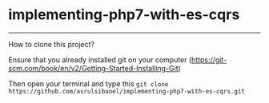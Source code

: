 # implementing-php7-with-es-cqrs
--------------------------------

How to clone this project?<br>

Ensure that you already installed git on your computer (https://git-scm.com/book/en/v2/Getting-Started-Installing-Git)

Then open your terminal and type this ```git clone https://github.com/asrulsibaoel/implementing-php7-with-es-cqrs.git```

<br/>
